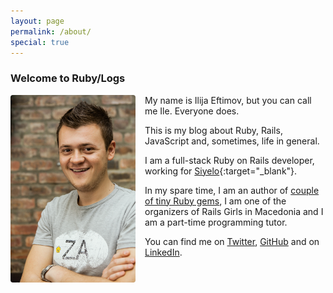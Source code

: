 ```yaml
---
layout: page
permalink: /about/
special: true
---
```


### Welcome to Ruby/Logs
<img src="/img/ile.jpg" height="300" width="200" style='float:left;margin-right: 15px;border-radius:4px'/>

My name is Ilija Eftimov, but you can call me Ile. Everyone does.

This is my blog about Ruby, Rails, JavaScript and, sometimes, life in general.

I am a full-stack Ruby on Rails developer, working for [Siyelo](http://siyelo.com){:target="_blank"}.

In my spare time, I am an author of [couple of tiny Ruby gems](https://rubygems.org/profiles/fteem), 
I am one of the organizers of Rails Girls in Macedonia and I am a part-time programming tutor.

You can find me on <a target="_blank" href="https://twitter.com/{{site.theme.twitter}}">Twitter</a>,
<a target="_blank" href="https://github.com/{{site.theme.github}}">GitHub</a>
and on <a target="_blank" href="{{site.theme.linkedin}}">LinkedIn</a>.

